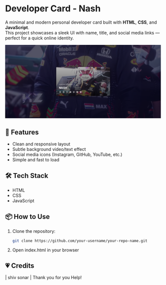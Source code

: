 # Developer Card - Nash

A minimal and modern personal developer card built with **HTML**, **CSS**, and **JavaScript**.  
This project showcases a sleek UI with name, title, and social media links — perfect for a quick online identity.

![Preview](card.png)

## 🚀 Features
- Clean and responsive layout
- Subtle background video/text effect
- Social media icons (Instagram, GitHub, YouTube, etc.)
- Simple and fast to load

## 🛠️ Tech Stack
- HTML
- CSS
- JavaScript

## 📦 How to Use
1. Clone the repository:
   ```bash
   git clone https://github.com/your-username/your-repo-name.git

2. Open index.html in your browser

## 💗 Credits 
| shiv sonar | Thank you for you Help!

